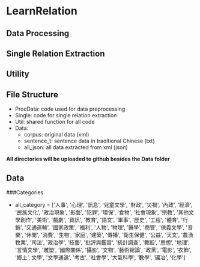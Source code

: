 # LearnRelation

## Data Processing

## Single Relation Extraction

## Utility

## File Structure
* ProcData: code used for data preprocessing
* Single: code for single relation extraction
* Util: shared function for all code
* Data:
  * corpus: original data (xml)
  * sentence_t: sentence data in traditional Chinese (txt)
  * all_json: all data extracted from xml (json)

**All directories will be uploaded to github besides the Data folder**

## Data
###Categories
* all_category = ['人事', '心理', '訊息', '兒童文學', '財政', '災禍', '內政', '經濟', '民族文化', '政治現象', '影藝', '犯罪',  '環保', '食物', '社會現象', '宗教', '其他文學創作', '美術', '戲劇', '資訊', '教育', '語文', '軍事', '歷史', '工程', '體育',  '行銷', '交通運輸', '國家政策', '福利', '人物', '物理', '醫學', '商管', '俠義文學', '音樂', '休閒', '消費', '生物', '家庭',  '建築', '傳播', '衛生保健', '公益', '天文', '農漁牧業', '司法', '政治學', '技藝', '批評與鑑賞', '統計調查', '舞蹈', '思想',  '地理', '言情文學', '雕塑', '國際關係', '攝影', '文物', '藝術總論', '政黨', '電影', '衣飾', '鄉土', 文學', '文學通論', '考古', '社會學', '大氣科學', '數學', '礦冶', '化學']
